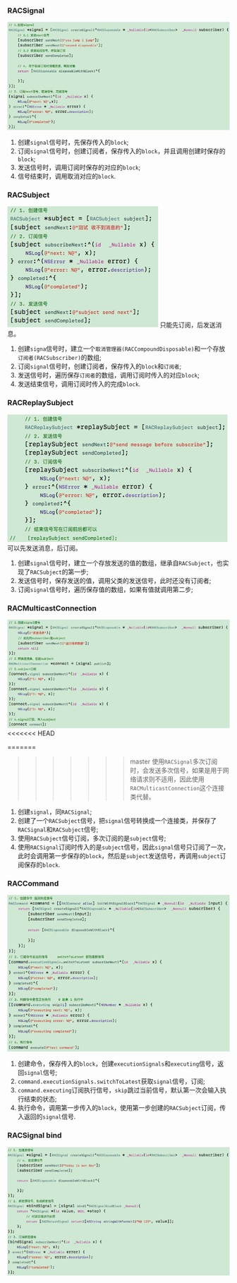 ### RACSignal
![](../screenshot/rac_signal@2x.png)

1. 创建`signal`信号时，先保存传入的`block`;
2. 订阅`signal`信号时，创建订阅者，保存传入的`block`，并且调用创建时保存的`block`;
3. 发送信号时，调用订阅时保存的对应的`block`;
4. 信号结束时，调用取消对应的`block`.

### RACSubject
![](../screenshot/rac_subject@2x.png)
只能先订阅，后发送消息。

1. 创建`signa`信号时，建立一个`取消管理器(RACCompoundDisposable)`和一个存放`订阅者(RACSubscriber)`的数组;
2. 订阅`signal`信号时，创建订阅者，保存传入的`block`和`订阅者`;
3. 发送信号时，遍历保存`订阅者`的数组，调用订阅时传入的对应`block`;
4. 发送结束信号，调用订阅时传入的完成`block`.

### RACReplaySubject
![](../screenshot/rac_replay_subject@2x.png)
可以先发送消息，后订阅。

1. 创建`signal`信号时，建立一个存放发送的值的数组，继承自`RACSubject`，也实现了`RACSubject`的第一步;
2. 发送信号时，保存发送的值，调用父类的发送信号，此时还没有订阅者;
3. 订阅`signal`信号时，遍历保存值的数组，如果有值就调用第二步;

### RACMulticastConnection
![](../screenshot/rac_multicast_connection@2x.png)
<<<<<<< HEAD

=======
>>>>>>> master
使用`RACSignal`多次订阅时，会发送多次信号，如果是用于网络请求则不适用，因此使用`RACMulticastConnection`这个连接类代替。

1. 创建`signal`，同`RACSignal`;
2. 创建了一个`RACSubject`信号，把`signal`信号转换成一个连接类，并保存了`RACSignal`和`RACSubject`信号;
3. 使用`RACSubject`信号订阅，多次订阅的是`subject`信号;
4. 使用`RACSignal`订阅时传入的是`subject`信号，因此`signal`信号只订阅了一次，此时会调用第一步保存的`block`，然后是`subject`发送信号，再调用`subject`订阅保存的`block`.

### RACCommand
![](../screenshot/rac_command@2x.png)

1. 创建命令，保存传入的`block`，创建`executionSignals`和`executing`信号，返回`signal`信号;
2. `command.executionSignals.switchToLatest`获取`signal`信号，订阅;
3. `command.executing`订阅执行信号，`skip`跳过当前信号，默认第一次会输入执行结束的状态;
4. 执行命令，调用第一步传入的`block`，使用第一步创建的`RACSubject`订阅，传入返回的`signal`信号.

### RACSignal bind
![](../screenshot/rac_bind@2x.png)
